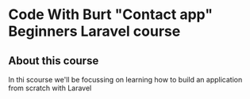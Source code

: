 # Code With Burt "Contact app" Beginners Laravel course

## About this course

In thi scourse we'll be focussing on learning how to build an application from scratch with Laravel
